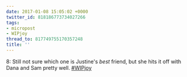 ```yaml
---
date: 2017-01-08 15:05:02 +0000
twitter_id: 818186773734027266
tags:
- micropost
- WIPjoy
thread_to: 817749755170357248
title: ''
---
```


8: Still not sure which one is Justine's *best* friend, but she hits it off with Dana and Sam pretty well. [#WIPjoy](https://twitter.com/hashtag/WIPjoy)
